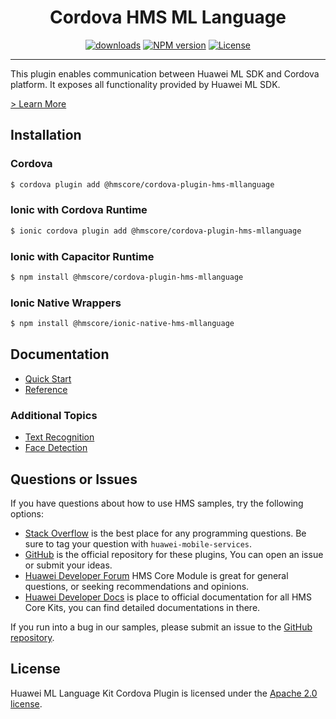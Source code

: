 <p align="center">
  <h1 align="center">Cordova HMS ML Language</h1>
</p>
<p align="center">
  <a href="https://www.npmjs.com/package/@hmscore/cordova-plugin-hms-mllanguage"><img src="https://img.shields.io/npm/dm/@hmscore/ionic-native-hms-mllanguage?color=%23007EC6&style=for-the-badge" alt="downloads"></a>
  <a href="https://www.npmjs.com/package/@hmscore/cordova-plugin-hms-mllanguage"><img src="https://img.shields.io/npm/v/@hmscore/ionic-native-hms-mllanguage?color=%23ed2a1c&style=for-the-badge" alt="NPM version"></a>
  <a href="./LICENSE"><img src="https://img.shields.io/npm/l/@hmscore/ionic-native-hms-mllanguage.svg?color=%3bcc62&style=for-the-badge" alt="License"></a>
</p>

----

This plugin enables communication between Huawei ML SDK and Cordova platform. It exposes all
functionality provided by Huawei ML SDK.

[> Learn More](https://developer.huawei.com/consumer/en/doc/development/HMS-Plugin-Guides/introduction-0000001050765773?ha_source=hms1)

## Installation

### Cordova

```bash
$ cordova plugin add @hmscore/cordova-plugin-hms-mllanguage
```

### Ionic with Cordova Runtime

```bash
$ ionic cordova plugin add @hmscore/cordova-plugin-hms-mllanguage
```

### Ionic with Capacitor Runtime

```bash
$ npm install @hmscore/cordova-plugin-hms-mllanguage
```

### Ionic Native Wrappers

```bash
$ npm install @hmscore/ionic-native-hms-mllanguage
```

## Documentation

- [Quick Start](https://developer.huawei.com/consumer/en/doc/development/HMS-Plugin-Guides/preparedevenv-0000001051005805?ha_source=hms1)
- [Reference](https://developer.huawei.com/consumer/en/doc/development/HMS-Plugin-References/introduction-0000001051088632?ha_source=hms1)

### Additional Topics

- [Text Recognition](hhttps://developer.huawei.com/consumer/en/doc/development/HMS-Plugin-Guides/text-recognition-0000001051005809?ha_source=hms1)
- [Face Detection](https://developer.huawei.com/consumer/en/doc/development/HMS-Plugin-Guides/face-detection-0000001051005815?ha_source=hms1)

## Questions or Issues

If you have questions about how to use HMS samples, try the following options:

- [Stack Overflow](https://stackoverflow.com/questions/tagged/huawei-mobile-services) is the best
  place for any programming questions. Be sure to tag your question with `huawei-mobile-services`.
- [GitHub](https://github.com/HMS-Core/hms-cordova-plugin) is the official repository for these
  plugins, You can open an issue or submit your ideas.
- [Huawei Developer Forum](https://forums.developer.huawei.com/forumPortal/en/home?fid=0101187876626530001&ha_source=hms1)
  HMS Core Module is great for general questions, or seeking recommendations and opinions.
- [Huawei Developer Docs](https://developer.huawei.com/consumer/en/doc/overview/HMS-Core-Plugin?ha_source=hms1)
  is place to official documentation for all HMS Core Kits, you can find detailed documentations in
  there.

If you run into a bug in our samples, please submit an issue to
the [GitHub repository](https://github.com/HMS-Core/hms-cordova-plugin).

## License

Huawei ML Language Kit Cordova Plugin is licensed under the [Apache 2.0 license](LICENSE).
